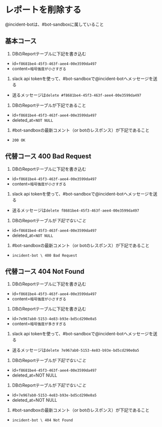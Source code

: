 # レポートを削除する

@incident-botは、#bot-sandboxに属していること

## 基本コース

1. DBのReportテーブルに下記を書き込む
  - id=`f8681be4-45f3-463f-aee4-00e3599da497`
  - content=`暗号強度が小さすぎる`
1. slack api tokenを使って、#bot-sandboxで@incident-botへメッセージを送る
  - 送るメッセージは`delete #f8681be4-45f3-463f-aee4-00e3599da497`
1. DBのReportテーブルが下記であること
  - id=`f8681be4-45f3-463f-aee4-00e3599da497`
  - deleted_at=`NOT NULL`
1. #bot-sandboxの最新コメント（or botのレスポンス）が下記であること
  - `200 OK`

## 代替コース 400 Bad Request

1. DBのReportテーブルに下記を書き込む
  - id=`f8681be4-45f3-463f-aee4-00e3599da497`
  - content=`暗号強度が小さすぎる`
1. slack api tokenを使って、#bot-sandboxで@incident-botへメッセージを送る
  - 送るメッセージは`delete f8681be4-45f3-463f-aee4-00e3599da497`
1. DBのReportテーブルが*下記でないこと*
  - id=`f8681be4-45f3-463f-aee4-00e3599da497`
  - deleted_at=`NOT NULL`
1. #bot-sandboxの最新コメント（or botのレスポンス）が下記であること
  - `incident-bot \ 400 Bad Request`

## 代替コース 404 Not Found

1. DBのReportテーブルに下記を書き込む
  - id=`f8681be4-45f3-463f-aee4-00e3599da497`
  - content=`暗号強度が小さすぎる`
1. DBのReportテーブルに下記を書き込む
  - id=`7e967ab0-5153-4e83-b93e-bd5cd290e0a5`
  - content=`暗号強度が多きすぎる`
1. slack api tokenを使って、#bot-sandboxで@incident-botへメッセージを送る
  - 送るメッセージは`delete 7e967ab0-5153-4e83-b93e-bd5cd290e0a5`
1. DBのReportテーブルが*下記でないこと*
  - id=`f8681be4-45f3-463f-aee4-00e3599da497`
  - deleted_at=NOT NULL
1. DBのReportテーブルが*下記でないこと*
  - id=`7e967ab0-5153-4e83-b93e-bd5cd290e0a5`
  - deleted_at=NOT NULL
1. #bot-sandboxの最新コメント（or botのレスポンス）が下記であること
  - `incident-bot \ 404 Not Found`

